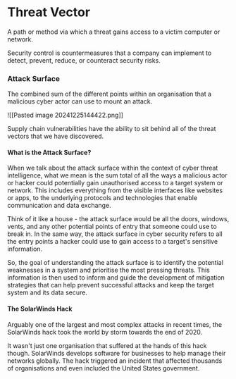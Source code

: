 # Threat Vector

A path or method via which a threat gains access to a victim computer or network.

Security control is countermeasures that a company can implement to detect, prevent, reduce, or counteract security risks.

### Attack Surface

The combined sum of the different points within an organisation that a malicious cyber actor can use to mount an attack.

![[Pasted image 20241225144422.png]]

Supply chain vulnerabilities have the ability to sit behind all of the threat vectors that we have discovered.

#### What is the Attack Surface?

When we talk about the attack surface within the context of cyber threat intelligence, what we mean is the sum total of all the ways a malicious actor or hacker could potentially gain unauthorised access to a target system or network. This includes everything from the visible interfaces like websites or apps, to the underlying protocols and technologies that enable communication and data exchange.  
  
Think of it like a house - the attack surface would be all the doors, windows, vents, and any other potential points of entry that someone could use to break in. In the same way, the attack surface in cyber security refers to all the entry points a hacker could use to gain access to a target's sensitive information.  
  
So, the goal of understanding the attack surface is to identify the potential weaknesses in a system and prioritise the most pressing threats. This information is then used to inform and guide the development of mitigation strategies that can help prevent successful attacks and keep the target system and its data secure.

#### The SolarWinds Hack
  
Arguably one of the largest and most complex attacks in recent times, the SolarWinds hack took the world by storm towards the end of 2020.  
  
It wasn't just one organisation that suffered at the hands of this hack though. SolarWinds develops software for businesses to help manage their networks globally. The hack triggered an incident that affected thousands of organisations and even included the United States government.  
  

